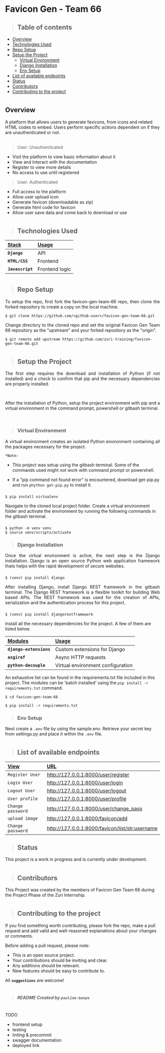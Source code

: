 # Favicon Gen - Team 66

> ## Table of contents
- [Overview](#overview)
- [Technologies Used](#technologies-used)
- [Repo Setup](#repo-setup)
- [Setup the Project](#setup-the-project)
    - [Virtual Environment](#virtual-environment)
    - [Django Installation](#django-installation)
  - [Env Setup](#env-setup)
- [List of available endpoints](#list-of-available-endpoints)
- [Status](#contributors)
- [Contributors](#contributors)
- [Contributing to the project](#contributing-to-the-project)
#


## Overview

A platform that allows users to generate favicons, from icons and related HTML codes to embed. Users perform specific actions dependent on if they are unauthenticated or not.
<br>
<br>
>User: Unauthenticated
- Visit the platform to view basic information about it
- View and Interact with the documentation
- Register to view more details
- No access to use until registered

>User: Authenticated
- Full access to the platform
- Allow user upload icon
- Generate favicon (downloadable as zip)
- Generate html code for favicon
- Allow user save data and come back to download or use


#
> ## Technologies Used
| <b><u>Stack</u></b> | <b><u>Usage</u></b> |
| :------------------ | :------------------ |
| **`Django`**      | API      |
| **`HTML/CSS`**      | Frontend            |
| **`Javascript`**      | Frontend logic            |

#
> ## Repo Setup

<p align="justify">
To setup the repo, first fork the favicon-gen-team-66 repo, then clone the forked repository to create a copy on the local machine.
</p>

    $ git clone https://github.com/<github-user>/favicon-gen-team-66.git


<p align="justify">
Change directory to the cloned repo and set the original Favicon Gen Team 66 repository as the "upstream" and your forked repository as the "origin".
</p>

    $ git remote add upstream https://github.com/zuri-training/favicon-gen-team-66.git

#

> ## Setup the Project

<p align="justify">
The first step requires the download and installation of Python (if not installed) and a check to confirm that pip and the necessary dependencies are properly installed.
</p><br>

<p align="justify">
After the installation of Python, setup the project environment with pip and a virtual environment in the command prompt, powershell or gitbash terminal.
</p>
<br>

> ### Virtual Environment
<p align="justify">
A virtual environment creates an isolated Python environment containing all the packages necessary for the project.
</p>

`*Note:`

- This project was setup using the gitbash terminal. Some of the commands used might not work with command prompt or powershell.

* If a "pip command not found error" is encountered, download get-pip.py and run `phython get-pip.py` to install it.

###

    $ pip install virtualenv

Navigate to the cloned local project folder. Create a virtual environment folder and activate the environment by running the following commands in the gitbash terminal.

###

    $ python -m venv venv
    $ source venv/scripts/activate


> ### Django Installation
<p align="justify">
Once the virtual environment is active, the next step is the Django installation. Django is an open source Python web application framework thats helps with the rapid development of secure websites.
</p>

###

    $ (venv) pip install django

<p align="justify">
After installing Django, install Django REST framework in the gitbash terminal. The Django REST framework is a flexible toolkit for building Web based APIs. The REST framework was used for the creation of APIs, serialization and the authentication process for this project.
</p>

###

    $ (venv) pip install djangorestframework

Install all the necessary dependencies for the project. A few of them are listed below.

| <b><u>Modules</u></b>     | <b><u>Usage</u></b>           |
| :------------------------ | :---------------------------- |
| **`django-extensions`** | Custom extensions for Django |
| **`asgiref`**            | Async HTTP requests              |
| **`python-decouple`**      | Virtual environment configuration     |

An exhaustive list can be found in the requirements.txt file included in this project. The modules can be 'batch installed' using the `pip install -r requirements.txt` command.
```shell
$ cd favicon-gen-team-66

$ pip install -r requirements.txt
```


> ### Env Setup
Next create a `.env` file by using the sample.env. Retrieve your secret key from settings.py and place it within the `.env` file.
#


> ## List of available endpoints

| <b><u>View</u></b> | <b><u>URL</u></b> | 
| :---         | :---         |
| `Register User`| http://127.0.0.1:8000/user/register |
| `Login User`| http://127.0.0.1:8000/user/login |
| `Logout User` | http://127.0.0.1:8000/user/logout |
| `User profile` | http://127.0.0.1:8000/user/profile |
| `Change password` | http://127.0.0.1:8000/user/change_pass |
| `upload image` | http://127.0.0.1:8000/favicon/add |
| `Change password` | http://127.0.0.1:8000/favicon/list/<str:username> |

> ## Status
This project is a work in progress and is currently under development.

#

> ## Contributors

This Project was created by the members of Favicon Gen Team 66 during the Project Phase of the Zuri Internship.

#
> ## Contributing to the project

If you find something worth contributing, please fork the repo, make a pull request and add valid and well-reasoned explanations about your changes or comments.

Before adding a pull request, please note:

- This is an open source project.
- Your contributions should be inviting and clear.
- Any additions should be relevant.
- New features should be easy to contribute to.

All **`suggestions`** are welcome!
#
> ##### README Created by `pauline-banye`


#

TODO
- frontend setup
- testing
- linting & precommit
- swagger documentation
- deployed link
